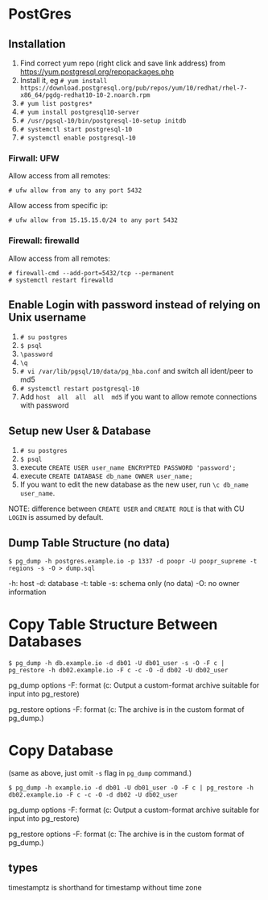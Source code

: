 # PostGres

## Installation

1. Find correct yum repo (right click and save link address) from https://yum.postgresql.org/repopackages.php
2. Install it, eg `# yum install https://download.postgresql.org/pub/repos/yum/10/redhat/rhel-7-x86_64/pgdg-redhat10-10-2.noarch.rpm`
3. `# yum list postgres*`
4. `# yum install postgresql10-server`
3. `# /usr/pgsql-10/bin/postgresql-10-setup initdb`
4. `# systemctl start postgresql-10`
5. `# systemctl enable postgresql-10`

### Firwall: UFW

Allow access from all remotes:

```
# ufw allow from any to any port 5432
```

Allow access from specific ip:

```
# ufw allow from 15.15.15.0/24 to any port 5432
```

### Firewall: firewalld

Allow access from all remotes:

```
# firewall-cmd --add-port=5432/tcp --permanent
# systemctl restart firewalld
```

## Enable Login with password instead of relying on Unix username

1. `# su postgres`
2. `$ psql`
3. `\password`
4. `\q`
5. `# vi /var/lib/pgsql/10/data/pg_hba.conf` and switch all ident/peer to md5
6. `# systemctl restart postgresql-10`
7. Add `host  all  all  all  md5` if you want to allow remote connections with password

## Setup new User & Database

1. `# su postgres`
2. `$ psql`
3. execute `CREATE USER user_name ENCRYPTED PASSWORD 'password';`
4. execute `CREATE DATABASE db_name OWNER user_name;`
5. If you want to edit the new database as the new user, run `\c db_name user_name`.

NOTE: difference between `CREATE USER` and `CREATE ROLE` is that with CU `LOGIN` is assumed by default.

## Dump Table Structure (no data)

```
$ pg_dump -h postgres.example.io -p 1337 -d poopr -U poopr_supreme -t regions -s -O > dump.sql
```

\-h: host
\-d: database
\-t: table
\-s: schema only (no data)
\-O: no owner information

# Copy Table Structure Between Databases

```
$ pg_dump -h db.example.io -d db01 -U db01_user -s -O -F c | pg_restore -h db02.example.io -F c -c -O -d db02 -U db02_user
```

pg\_dump options
\-F: format (c: Output a custom-format archive suitable for input into pg\_restore)

pg\_restore options
\-F: format (c: The archive is in the custom format of pg\_dump.)

# Copy Database

(same as above, just omit `-s` flag in `pg_dump` command.)

```
$ pg_dump -h example.io -d db01 -U db01_user -O -F c | pg_restore -h db02.example.io -F c -c -O -d db02 -U db02_user
```

pg\_dump options
\-F: format (c: Output a custom-format archive suitable for input into pg\_restore)

pg\_restore options
\-F: format (c: The archive is in the custom format of pg\_dump.)



## types

timestamptz is shorthand for timestamp without time zone
